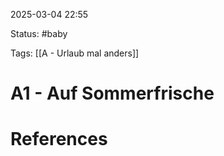 2025-03-04 22:55

Status: #baby 

Tags: [[A - Urlaub mal anders]]


# A1 - Auf Sommerfrische















# References